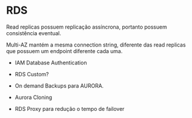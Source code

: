 # RDS

Read replicas possuem replicação assíncrona, portanto possuem consistência eventual.

Multi-AZ mantém a mesma connection string, diferente das read replicas que possuem um endpoint diferente cada uma.

- IAM Database Authentication

- RDS Custom?

- On demand Backups para AURORA.

- Aurora Cloning

- RDS Proxy para redução o tempo de failover